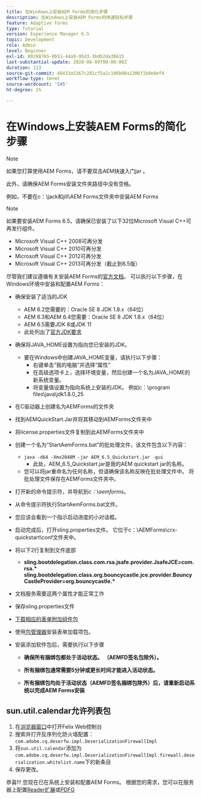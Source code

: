 ```yaml
---
title: 在Windows上安装AEM Forms的简化步骤
description: 在Windows上安装AEM Forms的快速轻松步骤
feature: Adaptive Forms
type: Tutorial
version: Experience Manager 6.5
topic: Development
role: Admin
level: Beginner
exl-id: 80288765-0b51-44a9-95d3-3bdb2da38615
last-substantial-update: 2020-06-09T00:00:00Z
duration: 113
source-git-commit: 48433a5367c281cf5a1c106b08a1306f1b0e8ef4
workflow-type: tm+mt
source-wordcount: '545'
ht-degree: 1%

---
```


# 在Windows上安装AEM Forms的简化步骤

>[!NOTE]
>
>如果您打算使用AEM Forms，请不要双击AEM快速入门jar 。
>
>此外，请确保AEM Forms安装文件夹路径中没有空格。
>
>例如，不要在c：\jack和jill\AEM Forms文件夹中安装AEM Forms

>[!NOTE]
>
>如果要安装AEM Forms 6.5，请确保已安装了以下32位Microsoft Visual C++可再发行组件。
>
>* Microsoft Visual C++ 2008可再分发
>* Microsoft Visual C++ 2010可再分发
>* Microsoft Visual C++ 2012可再分发
>* Microsoft Visual C++ 2013可再分发（截止到6.5版）

尽管我们建议遵循有关安装AEM Forms的[官方文档](https://helpx.adobe.com/cn/experience-manager/6-3/forms/using/installing-configuring-aem-forms-osgi.html)。 可以执行以下步骤，在Windows环境中安装和配置AEM Forms：

* 确保安装了适当的JDK
   * AEM 6.2您需要的：Oracle SE 8 JDK 1.8.x（64位）
   * AEM 6.3和AEM 6.4您需要：Oracle SE 8 JDK 1.8.x（64位）
   * AEM 6.5需要JDK 8或JDK 11
   * 此处列出了[官方JDK要求](https://experienceleague.adobe.com/docs/experience-manager-65/deploying/introduction/technical-requirements.html?lang=zh-Hans)
* 确保将JAVA_HOME设置为指向您已安装的JDK。
   * 要在Windows中创建JAVA_HOME变量，请执行以下步骤：
      * 右键单击“我的电脑”并选择“属性”
      * 在高级选项卡上，选择环境变量，然后创建一个名为JAVA_HOME的新系统变量。
      * 将变量值设置为指向系统上安装的JDK。 例如c：\program files\java\jdk1.8.0_25

* 在C驱动器上创建名为AEMForms的文件夹
* 找到AEMQuickStart.Jar并将其移动到AEMForms文件夹中
* 将license.properties文件复制到此AEMForms文件夹中
* 创建一个名为“StartAemForms.bat”的批处理文件，该文件包含以下内容：
   * `java -d64 -Xmx2048M -jar AEM_6.5_Quickstart.jar -gui`
      * 此处，AEM_6.5_Quickstart.jar是我的AEM quickstart jar的名称。
   * 您可以将jar重命名为任何名称，但请确保该名称反映在批处理文件中。 将批处理文件保存在AEMForms文件夹中。

* 打开新的命令提示符，并导航到&#x200B;_c：\aemforms_。

* 从命令提示符执行StartAemForms.bat文件。

* 您应该会看到一个指示启动进度的小对话框。

* 启动完成后，打开sling.properties文件。 它位于c：\AEMForms\crx-quickstart\conf文件夹中。

* 将以下2行复制到文件底部
   * **sling.bootdelegation.class.com.rsa.jsafe.provider.JsafeJCE=com.rsa.&#42;** **sling.bootdelegation.class.org.bouncycastle.jce.provider.BouncyCastleProvider=org.bouncycastle.&#42;**
* 文档服务需要这两个属性才能正常工作
* 保存sling.properties文件
* [下载相应的表单附加组件包](https://experienceleague.adobe.com/docs/experience-manager-release-information/aem-release-updates/forms-updates/aem-forms-releases.html?lang=en)
* 使用[包管理器](http://localhost:4502/crx/packmgr/index.jsp)安装表单加载项包。
* 安装添加软件包后，需要执行以下步骤

   * **确保所有捆绑包都处于活动状态。 （AEMFD签名包除外）。**
   * **所有捆绑包通常需要5分钟或更长时间才能进入活动状态。**

   * **所有捆绑包均处于活动状态（AEMFD签名捆绑包除外）后，请重新启动系统以完成AEM Forms安装**

## sun.util.calendar允许列表包

1. 在[浏览器窗口](http://localhost:4502/system/console/configMgr)中打开Felix Web控制台
1. 搜索并打开反序列化防火墙配置： `com.adobe.cq.deserfw.impl.DeserializationFirewallImpl`
1. 将`sun.util.calendar`添加为`com.adobe.cq.deserfw.impl.DeserializationFirewallImpl.firewall.deserialization.whitelist.name`下的新条目
1. 保存更改。

恭喜!!! 您现在已在系统上安装和配置AEM Forms。
根据您的需求，您可以在服务器上配置[Reader扩展](https://experienceleague.adobe.com/docs/experience-manager-learn/forms/document-services/configuring-reader-extension-osgi.html)或[PDFG](https://experienceleague.adobe.com/docs/experience-manager-65/forms/install-aem-forms/osgi-installation/install-configure-document-services.html)
